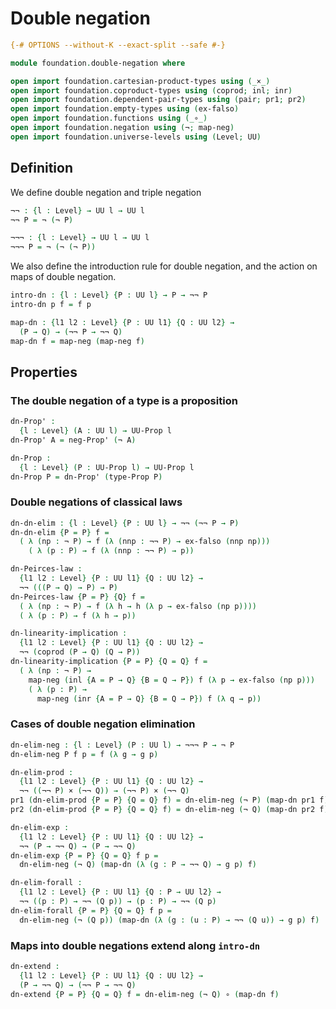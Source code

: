 # Double negation

```agda
{-# OPTIONS --without-K --exact-split --safe #-}

module foundation.double-negation where

open import foundation.cartesian-product-types using (_×_)
open import foundation.coproduct-types using (coprod; inl; inr)
open import foundation.dependent-pair-types using (pair; pr1; pr2)
open import foundation.empty-types using (ex-falso)
open import foundation.functions using (_∘_)
open import foundation.negation using (¬; map-neg)
open import foundation.universe-levels using (Level; UU)
```

## Definition

We define double negation and triple negation

```agda
¬¬ : {l : Level} → UU l → UU l
¬¬ P = ¬ (¬ P)

¬¬¬ : {l : Level} → UU l → UU l
¬¬¬ P = ¬ (¬ (¬ P))
```

We also define the introduction rule for double negation, and the action on maps of double negation.

```agda
intro-dn : {l : Level} {P : UU l} → P → ¬¬ P
intro-dn p f = f p

map-dn : {l1 l2 : Level} {P : UU l1} {Q : UU l2} →
  (P → Q) → (¬¬ P → ¬¬ Q)
map-dn f = map-neg (map-neg f)
```

## Properties

### The double negation of a type is a proposition

```agda
dn-Prop' :
  {l : Level} (A : UU l) → UU-Prop l
dn-Prop' A = neg-Prop' (¬ A)

dn-Prop :
  {l : Level} (P : UU-Prop l) → UU-Prop l
dn-Prop P = dn-Prop' (type-Prop P)
```

### Double negations of classical laws

```agda
dn-dn-elim : {l : Level} {P : UU l} → ¬¬ (¬¬ P → P)
dn-dn-elim {P = P} f =
  ( λ (np : ¬ P) → f (λ (nnp : ¬¬ P) → ex-falso (nnp np)))
    ( λ (p : P) → f (λ (nnp : ¬¬ P) → p))

dn-Peirces-law :
  {l1 l2 : Level} {P : UU l1} {Q : UU l2} →
  ¬¬ (((P → Q) → P) → P)
dn-Peirces-law {P = P} {Q} f =
  ( λ (np : ¬ P) → f (λ h → h (λ p → ex-falso (np p))))
  ( λ (p : P) → f (λ h → p))

dn-linearity-implication :
  {l1 l2 : Level} {P : UU l1} {Q : UU l2} →
  ¬¬ (coprod (P → Q) (Q → P))
dn-linearity-implication {P = P} {Q = Q} f =
  ( λ (np : ¬ P) →
    map-neg (inl {A = P → Q} {B = Q → P}) f (λ p → ex-falso (np p)))
    ( λ (p : P) →
      map-neg (inr {A = P → Q} {B = Q → P}) f (λ q → p))
```

### Cases of double negation elimination

```agda
dn-elim-neg : {l : Level} (P : UU l) → ¬¬¬ P → ¬ P
dn-elim-neg P f p = f (λ g → g p)

dn-elim-prod :
  {l1 l2 : Level} {P : UU l1} {Q : UU l2} →
  ¬¬ ((¬¬ P) × (¬¬ Q)) → (¬¬ P) × (¬¬ Q)
pr1 (dn-elim-prod {P = P} {Q = Q} f) = dn-elim-neg (¬ P) (map-dn pr1 f)
pr2 (dn-elim-prod {P = P} {Q = Q} f) = dn-elim-neg (¬ Q) (map-dn pr2 f)

dn-elim-exp :
  {l1 l2 : Level} {P : UU l1} {Q : UU l2} →
  ¬¬ (P → ¬¬ Q) → (P → ¬¬ Q)
dn-elim-exp {P = P} {Q = Q} f p =
  dn-elim-neg (¬ Q) (map-dn (λ (g : P → ¬¬ Q) → g p) f)

dn-elim-forall :
  {l1 l2 : Level} {P : UU l1} {Q : P → UU l2} →
  ¬¬ ((p : P) → ¬¬ (Q p)) → (p : P) → ¬¬ (Q p)
dn-elim-forall {P = P} {Q = Q} f p =
  dn-elim-neg (¬ (Q p)) (map-dn (λ (g : (u : P) → ¬¬ (Q u)) → g p) f)
```

### Maps into double negations extend along `intro-dn`

```agda
dn-extend :
  {l1 l2 : Level} {P : UU l1} {Q : UU l2} →
  (P → ¬¬ Q) → (¬¬ P → ¬¬ Q)
dn-extend {P = P} {Q = Q} f = dn-elim-neg (¬ Q) ∘ (map-dn f)
```
